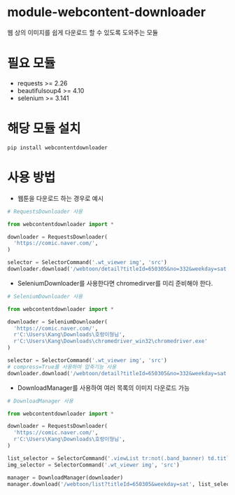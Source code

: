 # module-webcontent-downloader
웹 상의 이미지를 쉽게 다운로드 할 수 있도록 도와주는 모듈

# 필요 모듈
- requests >= 2.26
- beautifulsoup4 >= 4.10
- selenium >= 3.141

# 해당 모듈 설치
```
pip install webcontentdownloader
```

# 사용 방법
- 웹툰을 다운로드 하는 경우로 예시
```python
# RequestsDownloader 사용

from webcontentdownloader import *

downloader = RequestsDownloader(
  'https://comic.naver.com/', 
)

selector = SelectorCommand('.wt_viewer img', 'src')
downloader.download('/webtoon/detail?titleId=650305&no=332&weekday=sat', selector)
```
- SeleniumDownloader를 사용한다면 chromedirver를 미리 준비해야 한다.
```python
# SeleniumDownloader 사용

from webcontentdownloader import *

downloader = SeleniumDownloader(
  'https://comic.naver.com/', 
  r'C:\Users\Kang\Downloads\호랑이형님', 
  r'C:\Users\Kang\Downloads\chromedriver_win32\chromedriver.exe'
)

selector = SelectorCommand('.wt_viewer img', 'src')
# compress=True를 사용하여 압축기능 사용
downloader.download('/webtoon/detail?titleId=650305&no=332&weekday=sat', selector, True)
```
- DownloadManager를 사용하여 여러 목록의 이미지 다운로드 가능
```python
# DownloadManager 사용

from webcontentdownloader import *

downloader = RequestsDownloader(
  'https://comic.naver.com/', 
  r'C:\Users\Kang\Downloads\호랑이형님', 
)

list_selector = SelectorCommand('.viewList tr:not(.band_banner) td.title a', 'href')
img_selector = SelectorCommand('.wt_viewer img', 'src')

manager = DownloadManager(downloader)
manager.download('/webtoon/list?titleId=650305&weekday=sat', list_selector, img_selector)
```
